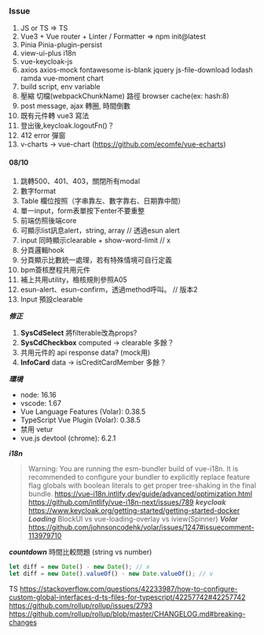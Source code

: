 ### Issue
1. JS or TS => TS
2. Vue3 + Vue router + Linter / Formatter => npm init@latest
3. Pinia Pinia-plugin-persist
4. view-ui-plus i18n
5. vue-keycloak-js
6. axios axios-mock fontawesome is-blank jquery js-file-download lodash ramda vue-moment chart
7. build script, env variable
8. 壓縮 切檔(webpackChunkName) 路徑 browser cache(ex: hash:8)
9. post message, ajax 轉圈, 時間倒數
10. 既有元件轉 vue3 寫法
11. 登出後,keycloak.logoutFn()？
12. 412 error 彈窗
13. v-charts -> vue-chart (https://github.com/ecomfe/vue-echarts)
#### 08/10
1. 跳轉500、401、403，關閉所有modal 
2. 數字format
3. Table 欄位按照（字串靠左、數字靠右、日期靠中間）
4. 單一input，form表單按下enter不要重整
5. 前端仿照後端core
6. 可顯示list訊息alert，string, array // 透過esun alert
7. input 同時顯示clearable + show-word-limit // x
8. 分頁邏輯hook
9. 分頁顯示比數統一處理，若有特殊情境可自行定義
10. bpm簽核歷程共用元件
11. 補上共用utility，檢核規則參照A05 
12. esun-alert、esun-confirm，透過method呼叫。 // 版本2
13. Input 預設clearable

**_修正_**
1. **SysCdSelect** 將filterable改為props?
2. **SysCdCheckbox** computed -> clearable 多餘？
3. 共用元件的 api response data? (mock用)
4. **InfoCard** data -> isCreditCardMember 多餘？

**_環境_**
- node: 16.16
- vscode: 1.67
- Vue Language Features (Volar): 0.38.5
- TypeScript Vue Plugin (Volar): 0.38.5
- 禁用 vetur
- vue.js devtool (chrome): 6.2.1

**_i18n_**

> Warning: You are running the esm-bundler build of vue-i18n. It is recommended to configure your bundler to explicitly replace feature flag globals with boolean literals to get proper tree-shaking in the final bundle.
> https://vue-i18n.intlify.dev/guide/advanced/optimization.html
> https://github.com/intlify/vue-i18n-next/issues/789
> **_keycloak_**
> https://www.keycloak.org/getting-started/getting-started-docker
> **_Loading_**
> BlockUI vs vue-loading-overlay vs iview(Spinner)
> **_Volar_**
> https://github.com/johnsoncodehk/volar/issues/1247#issuecomment-113979710

**_countdown_**
時間比較問題 (string vs number)

```js
let diff = new Date() - new Date(); // x
let diff = new Date().valueOf() - new Date.valueOf(); // v
```

TS
https://stackoverflow.com/questions/42233987/how-to-configure-custom-global-interfaces-d-ts-files-for-typescript/42257742#42257742
https://github.com/rollup/rollup/issues/2793
https://github.com/rollup/rollup/blob/master/CHANGELOG.md#breaking-changes


